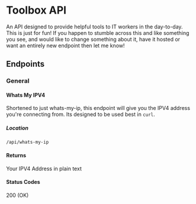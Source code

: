 # Toolbox API
An API designed to provide helpful tools to IT workers in the day-to-day. This is just for fun! If you happen to stumble across this and like something you see, and would like to change something about it, have it hosted or want an entirely new endpoint then let me know!

## Endpoints

### General
#### Whats My IPV4
Shortened to just whats-my-ip, this endpoint will give you the IPV4 address you're connecting from. Its designed to be used best in `curl`. 
##### Location
`/api/whats-my-ip`
#### Returns
Your IPV4 Address in plain text
#### Status Codes
200 (OK)

